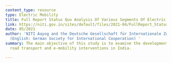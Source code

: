 ```yaml
---
content_type: resource
type: Electric Mobility
title: Full Report Status Quo Analysis Of Various Segments Of Electric Mobility
link: https://niti.gov.in/sites/default/files/2021-04/FullReport_Status_quo_analysis_of_various_segments_of_electric_mobility-compressed.pdf
date: 05/2021
author: 'NITI Aayog and the Deutsche Gesellschaft für Internationale Zusammenarbeit
  (English: German Society for International Cooperation) '
summary: The main objective of this study is to examine the development of low-carbon
  road transport and e-mobility interventions in India.

---
```

